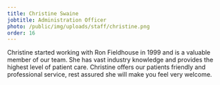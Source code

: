 ```yaml
---
title: Christine Swaine
jobtitle: Administration Officer
photo: /public/img/uploads/staff/christine.png
order: 16
---
```


Christine started working with Ron Fieldhouse in 1999 and is a valuable member of our team. She has vast industry knowledge and provides the highest level of patient care. Christine offers our patients friendly and professional service, rest assured she will make you feel very welcome.
